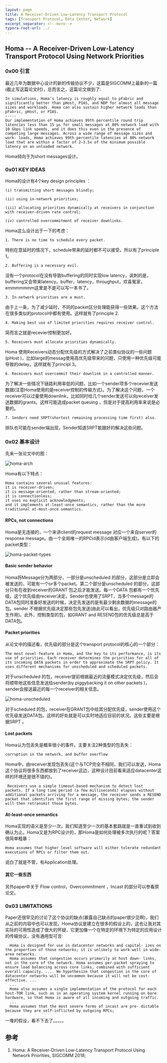 ```yaml
---
layout: page
title: A Receiver-Driven Low-Latency Transport Protocol
tags: [Transport Protocol, Data Center, Network]
excerpt_separator: <!--more-->
typora-root-url: ../
---
```


## Homa -- A Receiver-Driven Low-Latency Transport Protocol Using Network Priorities 

### 0x00 引言

 最近几年为数据中心设计的新的传输协议不少，这篇是SIGCOMM上最新的一篇(截止写这篇论文时)，总而言之，这篇论文做到了:

```
In simulations, Homa’s latency is roughly equal to pFabric and significantly better than pHost, PIAS, and NDP for almost all message sizes and workloads. Homa can also sustain higher network loads than pFabric, pHost, or PIAS.
-----
Our implementation of Homa achieves 99th percentile round trip latencies less than 15 μs for small messages at 80% network load with 10 Gbps link speeds, and it does this even in the presence of competing large messages. Across a wide range of message sizes and work- loads, Homa achieves 99th percentile latencies at 80% network load that are within a factor of 2–3.5x of the minimum possible latency on an unloaded network. 
```

Homa倾向于为short messages设计。

### 0x01 KEY IDEAS 

Homa的设计有4个key design principles ：

```
(i) transmitting short messages blindly;

(ii) using in-network priorities;

(iii) allocating priorities dynamically at receivers in conjunction with receiver-driven rate control;

(iv) controlled overcommitment of receiver downlinks.
```

Homa这么设计出于一下的考虑：

```
1. There is no time to schedule every packet. 
```

 特别在意延时的情况下，schedule带来的延时都不可以接受。所以有了principle 1。

```
2. Buffering is a necessary evil.
```

没有一个protocol在没有导致buffering的同时实现low latency，讽刺的是，buffering又会带来latency。buffer，latency，throughput，欢喜冤家，emmmmmmm这里是不是可以写一本书了。

```
3. In-network priorities are a must. 
```

由于上一条，为了减少延时，不同的packet区分处理能获得一些效果。这个方法在很多类似的protocol中都有使用。这样就有了principle 2.

```
4. Making best use of limited priorities requires receiver control.
```

 简而言之就是recevier控制更加好。

```
5. Receivers must allocate priorities dynamically.
```

 Homa 使用Receivers动态分配优先级的方式解决了之前类似协议的一些问题(pHost )，比如large的messag使用高优先级带来的问题，只使用一种优先级可能导致的delay。这样就有了principl 3。

```
6. Receivers must overcommit their downlink in a controlled manner.
```

为了解决一些情况下链路利用率低的问题，比如一个sender项多个recevier发送数据(注意Homa使用的是receiver控制的传输方式)。为了解决这个问题，一个receiver可以过量使用downlink，比如同时给几个sender发送可以向receiver发送数据的grants。这样可能造成packet queuing ，但是对于提高利用率来说是必要的。

```
7. Senders need SRPT(shortest remaining processing time first) also. 
```

 排队也可能在sender端出现，Sender知道SRPT能跟好的解决这些问题。

### 0x02 基本设计

先来一张论文中的图：

![homa-arch](/assets/img/homa-arch.png)

Homa有以下特点：

```
Homa contains several unusual features: 
it is receiver-driven; 
it is message-oriented, rather than stream-oriented; 
it is connectionless; 
it uses no explicit acknowledgments; 
and it implements at-least-once semantics, rather than the more traditional at-most-once semantics.
```

#### RPCs, not connections 

 Homa是无连接的，一个来讲client的request message 对应一个来自server的 response message。由一个全局唯一的RPCid表示(id由客户端生成)。有以下的packet类型：

![homa-packet-types](/assets/img/homa-packet-types.png)

#### Basic sender behavior 

   Homa将Message分为两部分，一部分是unscheduled 的部分，这部分是立即会被发送的，可能有一个or多个packet。第二个部分是unscheduled 的部分，这部分只有在收到receiver的GRANT 包之后才能发送。每一个DATA 包都有一个优先级。这个优先级由receiver决定。Sender也使用了SRPT，当多个message的DATA包同时准备好发送的时候，决定先发送的是有最少剩余数据的message的包。sender 不根据优先级决定那些包先发送(由此可以看出，优先级只对路由器产生作用)。此外，控制类型的包，如GRANT and RESEND包的优先级总是高于DATA包。

#### Packet priorities 

   从论文中的描述看，优先级的部分是这个transport protocol的核心的一个部分：

```
The most novel feature in Homa, and the key to its performance, is its use of priorities. Each receiver determines the priorities for all of its incoming DATA packets in order to approximate the SRPT policy. It uses different mechanisms for unscheduled and scheduled packets. 
```

  对于unscheduled 的包，receiver提前根据最近的流量模式决定优先级，然后会将顺带地这些信息发送给sender(by piggybacking it on other packets )，sender会报送最近的每一个receiver的相关信息。

![homa-unscheduled](/assets/img/homa-unscheduled.png)

  对于scheduled 的包，receiver在GRANT包中给其分配优先级，sender使用这个优先级发送DATA包。这样的好处就是可以实时地适应目前的状况。这些主要是根据SRPT 。

#### Lost packets

 Homa认为包丢失是概率很小的事件。主要关注2种类型的包丢失：

```
corruption in the network, and buffer overflow
```

 Homa中，由receiver发现包丢失(这个与TCP完全不相同，我们可以发送，Homa这个协议将很多东西都放到了receiver这边，这种设计目前看来适应datacenter这样的环境还是很不错的)。

```
 Receivers use a simple timeout-based mechanism to detect lost packets. If a long time period (a few milliseconds) elapses without additional packets arriving for a message, the receiver sends a RESEND packet that identifies the first range of missing bytes; the sender will then retransmit those bytes.
```

#### At-least-once semantics 

   Homa实现的语义是至少一次，我们知道至少一次的基本套路就是一直重试到收到确认为止。Homa又是为RPC设计的，那Homa是如何处理被多次执行的呢？答案很简单粗暴：

```
Homa assumes that higher level software will either tolerate redundant executions of RPCs or filter them out.
```

  说白了就是不管，有Application处理。

#### 其它一些东西

 另外paper中关于 Flow control，Overcommitment ，Incast 的部分可以参看原论文。

### 0x03 LIMITATIONS 

   Paper还很罕见的讨论了这个协议的缺点(暴露自己缺点的paper很少见啊)，我们从之前的内容中也可以发现，Homa协议是建立在很多的假设上的，这也让我对其实际的可用性造成了很大的怀疑，它更加像一个在特定的环境下为特定的应用设计的传输协议，没有通用型可言:

```
  Homa is designed for use in datacenter networks and capital- izes on the properties of those networks; it is unlikely to work well in wide-area networks.
  Homa assumes that congestion occurs primarily at host down- links, not in the core of the network. Homa assumes per-packet spraying to ensure load balancing across core links, combined with sufficient overall capacity. .... We hypothesize that congestion in the core of datacenter networks will be uncommon because it will not be cost-effective. ... 
  ...
  Homa also assumes a single implementation of the protocol for each host-TOR link, such as in an operating system kernel running on bare hardware, so that Homa is aware of all incoming and outgoing traffic.
  ...
  Homa assumes that the most severe forms of incast are pre- dictable because they are self-inflicted by outgoing RPCs;
```

  一堆的假设，看不下去了。。。。。

## 参考

1. Homa: A Receiver-Driven Low-Latency Transport Protocol Using Network Priorities, SIGCOMM 2018;
